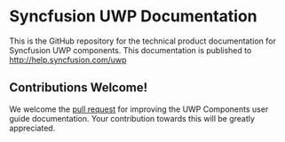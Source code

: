 ﻿# Syncfusion UWP Documentation

This is the GitHub repository for the technical product documentation for Syncfusion UWP components. This documentation is published to http://help.syncfusion.com/uwp

## Contributions Welcome!

We welcome the [pull request](https://docs.github.com/en/github/managing-files-in-a-repository/editing-files-in-another-users-repository) for improving the UWP Components user guide documentation. Your contribution towards this will be greatly appreciated.